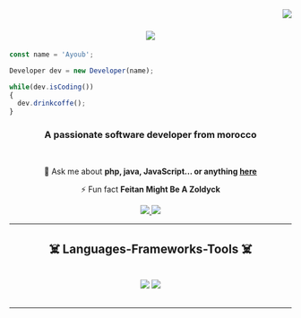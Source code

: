 <img align="right" src="https://visitor-badge.laobi.icu/badge?page_id=salesp07.salesp07" />

<h1 align="center">
    <img src="https://readme-typing-svg.herokuapp.com/?font=Righteous&size=35&center=true&vCenter=true&width=500&height=70&duration=4000&lines=Hi+There!+👋;+I'm+Ayoub+Achaaoui!;" />
</h1>

```js
const name = 'Ayoub';

Developer dev = new Developer(name);

while(dev.isCoding())
{
  dev.drinkcoffe();
}
```

<h3 align="center">A passionate software developer from morocco </h3>

<br/>

<div align="center">

💬 Ask me about **php, java, JavaScript... or anything [here](https://github.com/ayoub1o1/ayoub1o1/issues)**

⚡ Fun fact **Feitan Might Be A Zoldyck**

 </div>
 
<div align="center"> 
  <a href="achaaouiayoubtk@gmail.com">
    <img src="https://img.shields.io/badge/Gmail-333333?style=for-the-badge&logo=gmail&logoColor=red" />
  </a>
  <a href="https://www.linkedin.com/in/ayoub-achaaoui-292843272/" target="_blank">
    <img src="https://img.shields.io/badge/LinkedIn-0077B5?style=for-the-badge&logo=linkedin&logoColor=white" target="_blank" />
  </a>
</div>

 <hr/>
 
<h2 align="center">☠️ Languages-Frameworks-Tools ☠️</h2>
<br/>
<div align="center">
    <img src="https://skillicons.dev/icons?i=bootstrap,html,css,vscode,github,tailwind" />
    <img src="https://skillicons.dev/icons?i=javascript,c,java,mysql,php" /><br>
</div>

<br/>
<hr/>
